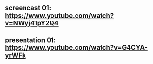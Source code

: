 ## screencast 01: https://www.youtube.com/watch?v=NWyj41pY2Q4
## presentation 01: https://www.youtube.com/watch?v=G4CYA-yrWFk

